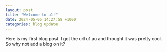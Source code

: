 ```yaml
---
layout: post
title: "Welcome to u1!"
date: 2024-05-05 14:27:58 +1000
categories: blog update
---
```


Here is my first blog post. I got the url u1.au and thought it was pretty cool.
So why not add a blog on it?
